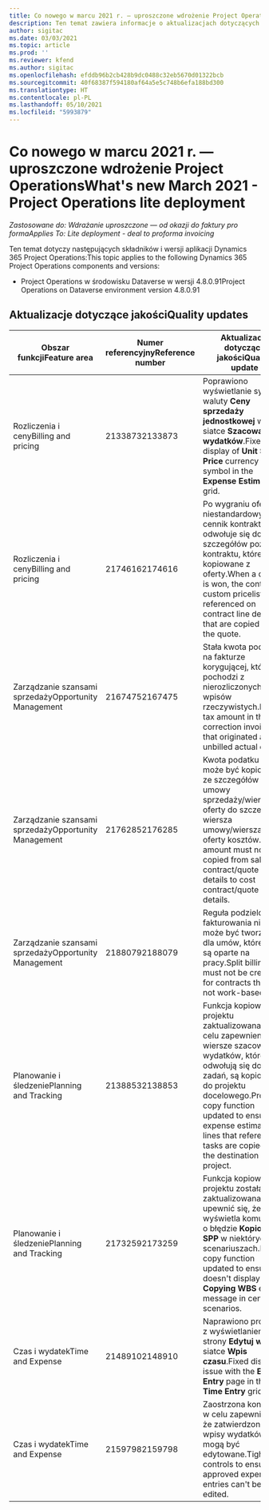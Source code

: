 ```yaml
---
title: Co nowego w marcu 2021 r. — uproszczone wdrożenie Project Operations
description: Ten temat zawiera informacje o aktualizacjach dotyczących jakości dostępnych w uproszczonym wdrożeniu Project Operations z marca 2021 r.
author: sigitac
ms.date: 03/03/2021
ms.topic: article
ms.prod: ''
ms.reviewer: kfend
ms.author: sigitac
ms.openlocfilehash: efddb96b2cb428b9dc0488c32eb5670d01322bcb
ms.sourcegitcommit: 40f68387f594180af64a5e5c748b6efa188bd300
ms.translationtype: HT
ms.contentlocale: pl-PL
ms.lasthandoff: 05/10/2021
ms.locfileid: "5993879"
---
```

# <a name="whats-new-march-2021---project-operations-lite-deployment"></a><span data-ttu-id="e9753-103">Co nowego w marcu 2021 r. — uproszczone wdrożenie Project Operations</span><span class="sxs-lookup"><span data-stu-id="e9753-103">What's new March 2021 - Project Operations lite deployment</span></span>

<span data-ttu-id="e9753-104">_Zastosowane do: Wdrażanie uproszczone — od okazji do faktury pro forma_</span><span class="sxs-lookup"><span data-stu-id="e9753-104">_Applies To: Lite deployment - deal to proforma invoicing_</span></span>


<span data-ttu-id="e9753-105">Ten temat dotyczy następujących składników i wersji aplikacji Dynamics 365 Project Operations:</span><span class="sxs-lookup"><span data-stu-id="e9753-105">This topic applies to the following Dynamics 365 Project Operations components and versions:</span></span>

- <span data-ttu-id="e9753-106">Project Operations w środowisku Dataverse w wersji 4.8.0.91</span><span class="sxs-lookup"><span data-stu-id="e9753-106">Project Operations on Dataverse environment version 4.8.0.91</span></span> 

## <a name="quality-updates"></a><span data-ttu-id="e9753-107">Aktualizacje dotyczące jakości</span><span class="sxs-lookup"><span data-stu-id="e9753-107">Quality updates</span></span>

| <span data-ttu-id="e9753-108">**Obszar funkcji**</span><span class="sxs-lookup"><span data-stu-id="e9753-108">**Feature area**</span></span> | <span data-ttu-id="e9753-109">**Numer referencyjny**</span><span class="sxs-lookup"><span data-stu-id="e9753-109">**Reference number**</span></span> | <span data-ttu-id="e9753-110">**Aktualizacja dotycząca jakości**</span><span class="sxs-lookup"><span data-stu-id="e9753-110">**Quality update**</span></span> |
| --- | --- | --- |
| <span data-ttu-id="e9753-111">Rozliczenia i ceny</span><span class="sxs-lookup"><span data-stu-id="e9753-111">Billing and pricing</span></span> | <span data-ttu-id="e9753-112">2133873</span><span class="sxs-lookup"><span data-stu-id="e9753-112">2133873</span></span> | <span data-ttu-id="e9753-113">Poprawiono wyświetlanie symbolu waluty **Ceny sprzedaży jednostkowej** w siatce **Szacowania wydatków**.</span><span class="sxs-lookup"><span data-stu-id="e9753-113">Fixed the display of **Unit Sales Price** currency symbol in the **Expense Estimates** grid.</span></span> |
| <span data-ttu-id="e9753-114">Rozliczenia i ceny</span><span class="sxs-lookup"><span data-stu-id="e9753-114">Billing and pricing</span></span> | <span data-ttu-id="e9753-115">2174616</span><span class="sxs-lookup"><span data-stu-id="e9753-115">2174616</span></span> | <span data-ttu-id="e9753-116">Po wygraniu oferty do niestandardowy cennik kontraktu odwołuje się do szczegółów pozycji kontraktu, które są kopiowane z oferty.</span><span class="sxs-lookup"><span data-stu-id="e9753-116">When a quote is won, the contract custom pricelist is referenced on contract line details that are copied from the quote.</span></span> |
| <span data-ttu-id="e9753-117">Zarządzanie szansami sprzedaży</span><span class="sxs-lookup"><span data-stu-id="e9753-117">Opportunity Management</span></span> | <span data-ttu-id="e9753-118">2167475</span><span class="sxs-lookup"><span data-stu-id="e9753-118">2167475</span></span> | <span data-ttu-id="e9753-119">Stała kwota podatku na fakturze korygującej, która pochodzi z nierozliczonych wpisów rzeczywistych.</span><span class="sxs-lookup"><span data-stu-id="e9753-119">Fixed tax amount in the correction invoice that originated an unbilled actual entry.</span></span> |
| <span data-ttu-id="e9753-120">Zarządzanie szansami sprzedaży</span><span class="sxs-lookup"><span data-stu-id="e9753-120">Opportunity Management</span></span> | <span data-ttu-id="e9753-121">2176285</span><span class="sxs-lookup"><span data-stu-id="e9753-121">2176285</span></span> | <span data-ttu-id="e9753-122">Kwota podatku nie może być kopiowana ze szczegółów umowy sprzedaży/wiersza oferty do szczegółów wiersza umowy/wiersza oferty kosztów.</span><span class="sxs-lookup"><span data-stu-id="e9753-122">Tax amount must not be copied from sales contract/quote line details to cost contract/quote line details.</span></span> |
| <span data-ttu-id="e9753-123">Zarządzanie szansami sprzedaży</span><span class="sxs-lookup"><span data-stu-id="e9753-123">Opportunity Management</span></span> | <span data-ttu-id="e9753-124">2188079</span><span class="sxs-lookup"><span data-stu-id="e9753-124">2188079</span></span> | <span data-ttu-id="e9753-125">Reguła podzielonego fakturowania nie może być tworzona dla umów, które nie są oparte na pracy.</span><span class="sxs-lookup"><span data-stu-id="e9753-125">Split billing rule must not be created for contracts that are not work-based.</span></span> |
| <span data-ttu-id="e9753-126">Planowanie i śledzenie</span><span class="sxs-lookup"><span data-stu-id="e9753-126">Planning and Tracking</span></span> | <span data-ttu-id="e9753-127">2138853</span><span class="sxs-lookup"><span data-stu-id="e9753-127">2138853</span></span> | <span data-ttu-id="e9753-128">Funkcja kopiowania projektu zaktualizowana w celu zapewnienia, że wiersze szacowania wydatków, które odwołują się do zadań, są kopiowane do projektu docelowego.</span><span class="sxs-lookup"><span data-stu-id="e9753-128">Project copy function updated to ensure expense estimate lines that reference tasks are copied to the destination project.</span></span> |
| <span data-ttu-id="e9753-129">Planowanie i śledzenie</span><span class="sxs-lookup"><span data-stu-id="e9753-129">Planning and Tracking</span></span> | <span data-ttu-id="e9753-130">2173259</span><span class="sxs-lookup"><span data-stu-id="e9753-130">2173259</span></span> | <span data-ttu-id="e9753-131">Funkcja kopiowania projektu została zaktualizowana, aby upewnić się, że nie wyświetla komunikatu o błędzie **Kopiowanie SPP** w niektórych scenariuszach.</span><span class="sxs-lookup"><span data-stu-id="e9753-131">Project copy function updated to ensure it doesn't display the **Copying WBS** error message in certain scenarios.</span></span> |
| <span data-ttu-id="e9753-132">Czas i wydatek</span><span class="sxs-lookup"><span data-stu-id="e9753-132">Time and Expense</span></span> | <span data-ttu-id="e9753-133">2148910</span><span class="sxs-lookup"><span data-stu-id="e9753-133">2148910</span></span> | <span data-ttu-id="e9753-134">Naprawiono problem z wyświetlaniem strony **Edytuj wpis** w siatce **Wpis czasu**.</span><span class="sxs-lookup"><span data-stu-id="e9753-134">Fixed display issue with the **Edit Entry** page in the **Time Entry** grid.</span></span> |
| <span data-ttu-id="e9753-135">Czas i wydatek</span><span class="sxs-lookup"><span data-stu-id="e9753-135">Time and Expense</span></span> | <span data-ttu-id="e9753-136">2159798</span><span class="sxs-lookup"><span data-stu-id="e9753-136">2159798</span></span> | <span data-ttu-id="e9753-137">Zaostrzona kontrola w celu zapewnienia, że zatwierdzone wpisy wydatków nie mogą być edytowane.</span><span class="sxs-lookup"><span data-stu-id="e9753-137">Tightened controls to ensure approved expense entries can't be edited.</span></span> |


